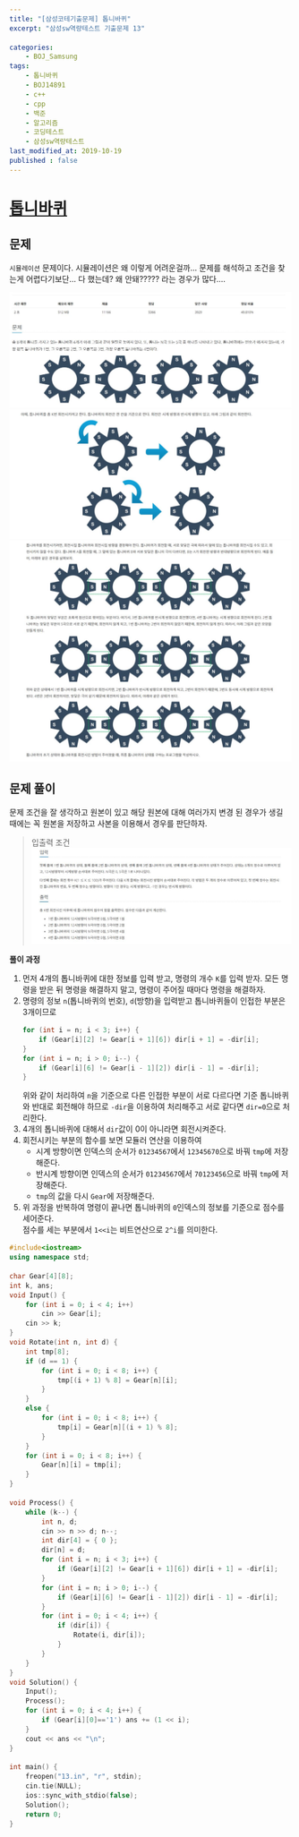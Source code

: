 ```yaml
---
title: "[삼성코테기출문제] 톱니바퀴"
excerpt: "삼성sw역량테스트 기출문제 13"

categories:
    - BOJ_Samsung
tags:
    - 톱니바퀴
    - BOJ14891
    - c++
    - cpp
    - 백준
    - 알고리즘
    - 코딩테스트
    - 삼성sw역량테스트
last_modified_at: 2019-10-19
published : false
---  
```

# [톱니바퀴](https://www.acmicpc.net/problem/14891)  
  
## 문제  
`시뮬레이션` 문제이다. 시뮬레이션은 왜 이렇게 어려운걸까... 문제를 해석하고 조건을 찾는게 어렵다기보단... 다 했는데? 왜 안돼????? 라는 경우가 많다....

[![문제](/assets/BOJ-samsung/2019-10-19-SamsungEX13-img01.jpg)](/assets/BOJ-samsung/2019-10-19-SamsungEX13-img01.jpg)  
[![문제](/assets/BOJ-samsung/2019-10-19-SamsungEX13-img02.jpg)](/assets/BOJ-samsung/2019-10-19-SamsungEX13-img02.jpg)  
[![문제](/assets/BOJ-samsung/2019-10-19-SamsungEX13-img03.jpg)](/assets/BOJ-samsung/2019-10-19-SamsungEX13-img03.jpg)
  
## 문제 풀이  
문제 조건을 잘 생각하고 원본이 있고 해당 원본에 대해 여러가지 변경 된 경우가 생길 때에는 꼭 원본을 저장하고 사본을 이용해서 경우를 판단하자. 

>입출력 조건  
[![입력](/assets/BOJ-samsung/2019-10-19-SamsungEX13-img04.jpg)](/assets/BOJ-samsung/2019-10-19-SamsungEX13-img04.jpg)  
 
  
__풀이 과정__  
1. 먼저 4개의 톱니바퀴에 대한 정보를 입력 받고, 명령의 개수 `K`를 입력 받자. 모든 명령을 받은 뒤 명령을 해결하지 말고, 명령이 주어질 때마다 명령을 해결하자.  
2. 명령의 정보 `n`(톱니바퀴의 번호), `d`(방향)을 입력받고 톱니바퀴들이 인접한 부분은 3개이므로  
    ```cpp  
    for (int i = n; i < 3; i++) {
	    if (Gear[i][2] != Gear[i + 1][6]) dir[i + 1] = -dir[i];
    }
    for (int i = n; i > 0; i--) {
	    if (Gear[i][6] != Gear[i - 1][2]) dir[i - 1] = -dir[i];
    }
    ```  
    위와 같이 처리하여 `n`을 기준으로 다른 인접한 부분이 서로 다르다면 기준 톱니바퀴와 반대로 회전해야 하므로 `-dir`을 이용하여 처리해주고 서로 같다면 `dir=0`으로 처리한다.  
3. 4개의 톱니바퀴에 대해서 `dir`값이 0이 아니라면 회전시켜준다.  
4. 회전시키는 부분의 함수를 보면 모듈러 연산을 이용하여  
   + 시계 방향이면 인덱스의 순서가 `01234567`에서 `12345670`으로 바꿔 `tmp`에 저장해준다.  
   + 반시계 방향이면 인덱스의 순서가 `01234567`에서 `70123456`으로 바꿔 `tmp`에 저장해준다.  
   + `tmp`의 값을 다시 `Gear`에 저장해준다.  
5. 위 과정을 반복하여 명령이 끝나면 톱니바퀴의 `0`인덱스의 정보를 기준으로 점수를 세어준다.  
점수를 세는 부분에서 `1<<i`는 비트연산으로 `2^i`를 의미한다.  
     
```cpp  
#include<iostream>
using namespace std;

char Gear[4][8];
int k, ans;
void Input() {
	for (int i = 0; i < 4; i++) 
		cin >> Gear[i];
	cin >> k;
}
void Rotate(int n, int d) {
	int tmp[8];
	if (d == 1) {
		for (int i = 0; i < 8; i++) {
			tmp[(i + 1) % 8] = Gear[n][i];
		}
	}
	else {
		for (int i = 0; i < 8; i++) {
			tmp[i] = Gear[n][(i + 1) % 8];
		}
	}
	for (int i = 0; i < 8; i++) {
		Gear[n][i] = tmp[i];
	}
}

void Process() {
	while (k--) {
		int n, d;
		cin >> n >> d; n--;
		int dir[4] = { 0 };
		dir[n] = d;
		for (int i = n; i < 3; i++) {
			if (Gear[i][2] != Gear[i + 1][6]) dir[i + 1] = -dir[i];
		}
		for (int i = n; i > 0; i--) {
			if (Gear[i][6] != Gear[i - 1][2]) dir[i - 1] = -dir[i];
		}
		for (int i = 0; i < 4; i++) {
			if (dir[i]) {
				Rotate(i, dir[i]);
			}
		}
	}
}
void Solution() {
	Input();
	Process();
	for (int i = 0; i < 4; i++) {
		if (Gear[i][0]=='1') ans += (1 << i);
	}
	cout << ans << "\n";
}

int main() {
	freopen("13.in", "r", stdin);
	cin.tie(NULL);
	ios::sync_with_stdio(false);
	Solution();
	return 0;
}
```